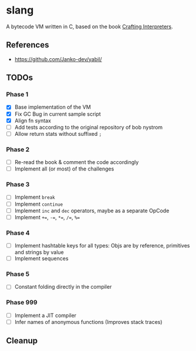 # slang

A bytecode VM written in C, based on the book [Crafting Interpreters](https://craftinginterpreters.com/).

## References

-   https://github.com/Janko-dev/yabil/

## TODOs

### Phase 1

-   [x] Base implementation of the VM
-   [x] Fix GC Bug in current sample script
-   [x] Align fn syntax
-   [ ] Add tests according to the original repository of bob nystrom
-   [ ] Allow return stats without suffixed `;`

### Phase 2

-   [ ] Re-read the book & comment the code accordingly
-   [ ] Implement all (or most) of the challenges

### Phase 3

-   [ ] Implement `break`
-   [ ] Implement `continue`
-   [ ] Implement `inc` and `dec` operators, maybe as a separate OpCode
-   [ ] Implement `+=`, `-=`, `*=`, `/=`, `%=`

### Phase 4

-   [ ] Implement hashtable keys for all types: Objs are by reference, primitives and strings by value
-   [ ] Implement sequences

### Phase 5

-   [ ] Constant folding directly in the compiler

### Phase 999

-   [ ] Implement a JIT compiler
-   [ ] Infer names of anonymous functions (Improves stack traces)

## Cleanup
